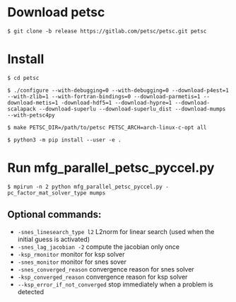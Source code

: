 # Download petsc
```
$ git clone -b release https://gitlab.com/petsc/petsc.git petsc
```

# Install
```
$ cd petsc
```

```
$ ./configure --with-debugging=0 --with-debugging=0 --download-p4est=1 --with-zlib=1 --with-fortran-bindings=0 --download-parmetis=1 --download-metis=1 -download-hdf5=1 --download-hypre=1 --download-scalapack --download-superlu --download-superlu_dist --download-mumps --with-petsc4py
```

```
$ make PETSC_DIR=/path/to/petsc PETSC_ARCH=arch-linux-c-opt all
```

```
$ python3 -m pip install --user -e .
```


# Run mfg_parallel_petsc_pyccel.py

```
$ mpirun -n 2 python mfg_parallel_petsc_pyccel.py -pc_factor_mat_solver_type mumps
```

## Optional commands:

- `-snes_linesearch_type l2` L2norm for linear search (used when the initial guess is activated)
- `-snes_lag_jacobian -2` compute the jacobian only once
- `-ksp_rmonitor` monitor for ksp solver
- `-snes_monitor` monitor for snes sover
- `-snes_converged_reason` convergence reason for snes solver
- `-ksp_converged_reason` convergence reason for ksp solver
- `--ksp_error_if_not_converged` stop immediately when a problem is detected
